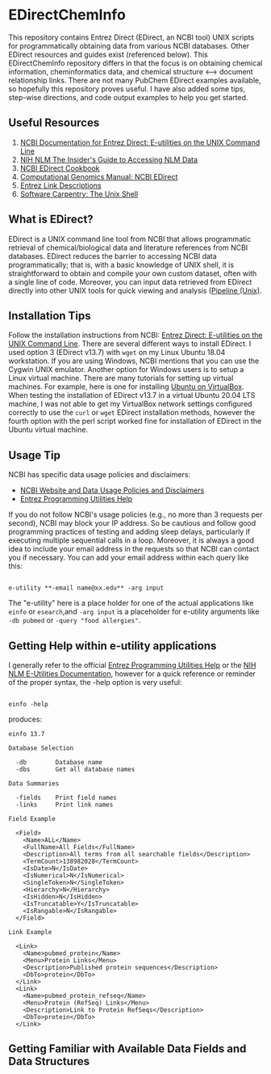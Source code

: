 # EDirectChemInfo

This repository contains Entrez Direct (EDirect, an NCBI tool) UNIX scripts for programmatically obtaining data from various NCBI databases. Other EDirect resources and guides exist (referenced below). This EDirectChemInfo repository differs in that the focus is on obtaining chemical information, cheminformatics data, and chemical structure <--> document relationship links. There are not many PubChem EDirect examples available, so hopefully this repository proves useful. I have also added some tips, step-wise directions, and code output examples to help you get started.

## Useful Resources

1. [NCBI Documentation for Entrez Direct: E-utilities on the UNIX Command Line](https://www.ncbi.nlm.nih.gov/books/NBK179288/)
2. [NIH NLM The Insider's Guide to Accessing NLM Data](https://dataguide.nlm.nih.gov/)
3. [NCBI EDirect Cookbook](https://github.com/NCBI-Hackathons/EDirectCookbook)
4. [Computational Genomics Manual: NCBI EDirect](https://github.com/linsalrob/ComputationalGenomicsManual/blob/master/Databases/NCBI_Edirect.md)
5. [Entrez Link Descriptions](https://eutils.ncbi.nlm.nih.gov/entrez/query/static/entrezlinks.html)
6. [Software Carpentry: The Unix Shell](https://swcarpentry.github.io/shell-novice/)

## What is EDirect?

EDirect is a UNIX command line tool from NCBI that allows programmatic retrieval of chemical/biological data and literature references from NCBI databases. EDirect reduces the barrier to accessing NCBI data programmatically; that is, with a basic knowledge of UNIX shell, it is straightforward to obtain and compile your own custom dataset, often with a single line of code. Moreover, you can input data retrieved from EDirect directly into other UNIX tools for quick viewing and analysis ([Pipeline (Unix)](https://en.wikipedia.org/wiki/Pipeline_(Unix)).

## Installation Tips

Follow the installation instructions from NCBI: [Entrez Direct: E-utilities on the UNIX Command Line](https://www.ncbi.nlm.nih.gov/books/NBK179288/). There are several different ways to install EDirect. I used option 3 (EDirect v13.7) with `wget` on my Linux Ubuntu 18.04 workstation. If you are using Windows, NCBI mentions that you can use the Cygwin UNIX emulator. Another option for Windows users is to setup a Linux virtual machine. There are many tutorials for setting up virtual machines. For example, here is one for installing [Ubuntu on VirtualBox](https://askubuntu.com/questions/142549/how-to-install-ubuntu-on-virtualbox). When testing the installation of EDirect v13.7 in a virtual Ubuntu 20.04 LTS machine, I was not able to get my VirtualBox network settings configured correctly to use the `curl` or `wget` EDirect installation methods, however the fourth option with the perl script worked fine for installation of EDirect in the Ubuntu virtual machine.

## Usage Tip

NCBI has specific data usage policies and disclaimers:

* [NCBI Website and Data Usage Policies and Disclaimers](https://www.ncbi.nlm.nih.gov/home/about/policies/)
* [Entrez Programming Utilities Help](https://www.ncbi.nlm.nih.gov/books/NBK25501/)

If you do not follow NCBI's usage policies (e.g., no more than 3 requests per second), NCBI may block your IP address. So be cautious and follow good programming practices of testing and adding sleep delays, particularly if executing multiple sequential calls in a loop. Moreover, it is always a good idea to include your email address in the requests so that NCBI can contact you if necessary. You can add your email address within each query like this:

```shell

e-utility **-email name@xx.edu** -arg input

```
The "e-utility" here is a place holder for one of the actual applications like `einfo` or `esearch`,and `-arg input` is a placeholder for e-utility arguments like `-db pubmed` or `-query "food allergies"`.

## Getting Help within e-utility applications

I generally refer to the official [Entrez Programming Utilities Help](https://www.ncbi.nlm.nih.gov/books/NBK25501/) or the [NIH NLM E-Utilities Documentation](https://dataguide.nlm.nih.gov/eutilities/utilities.html), however for a quick reference or reminder of the proper syntax, the -help option is very useful:

```shell

einfo -help

```

produces:

```
einfo 13.7

Database Selection

  -db        Database name
  -dbs       Get all database names

Data Summaries

  -fields    Print field names
  -links     Print link names

Field Example

  <Field>
    <Name>ALL</Name>
    <FullName>All Fields</FullName>
    <Description>All terms from all searchable fields</Description>
    <TermCount>138982028</TermCount>
    <IsDate>N</IsDate>
    <IsNumerical>N</IsNumerical>
    <SingleToken>N</SingleToken>
    <Hierarchy>N</Hierarchy>
    <IsHidden>N</IsHidden>
    <IsTruncatable>Y</IsTruncatable>
    <IsRangable>N</IsRangable>
  </Field>

Link Example

  <Link>
    <Name>pubmed_protein</Name>
    <Menu>Protein Links</Menu>
    <Description>Published protein sequences</Description>
    <DbTo>protein</DbTo>
  </Link>
  <Link>
    <Name>pubmed_protein_refseq</Name>
    <Menu>Protein (RefSeq) Links</Menu>
    <Description>Link to Protein RefSeqs</Description>
    <DbTo>protein</DbTo>
  </Link>

```

## Getting Familiar with Available Data Fields and Data Structures







